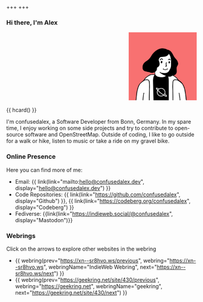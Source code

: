 +++
+++
### Hi there, I'm Alex

<aside dir="rtl" class="float-left">
    <img class="u-photo" src="/icon.png" alt="Person with mid-length hair smiling" width="180" height="180" />
</aside>

{{ hcard() }}  

I'm confusedalex, a Software Developer from Bonn, Germany. In my spare time, I enjoy working on some side projects and try to contribute to open-source software and OpenStreetMap. Outside of coding, I like to go outside for a walk or hike, listen to music or take a ride on my gravel bike.

<!--### Maybe you want to check out...-->
<!---->
<!--- [now](./now) - what I am doing now-->
<!--- [uses](./uses) - what I use on a daily basis-->

<!--### or some of my writing...-->

### Online Presence

Here you can find more of me:
- Email: {{ link(link="mailto:hello@confusedalex.dev", display="hello@confusedalex.dev") }}
- Code Repositories: {{ link(link="https://github.com/confusedalex", display="Github") }}, {{ link(link="https://codeberg.org/confusedalex", display="Codeberg") }}
- Fediverse: {{link(link="https://indieweb.social/@confusedalex", display="Mastodon")}}

### Webrings
Click on the arrows to explore other websites in the webring  

- {{ webring(prev="https://xn--sr8hvo.ws/previous", webring="https://xn--sr8hvo.ws", webringName="IndieWeb Webring", next="https://xn--sr8hvo.ws/next") }}
- {{ webring(prev="https://geekring.net/site/430/previous", webring="https://geekring.net", webringName="geekring", next="https://geekring.net/site/430/next") }}

